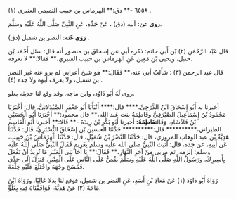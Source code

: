 ٦٥٥٨ -** دق:** الهرماس بن حبيب التميمي العنبري (١) .

**روى عن:** أبيه (دق) ، عَنْ جَدِّهِ، عَنِ النَّبِيِّ صَلَّى اللَّهُ عَلَيْهِ وسَلَّمَ.

**رَوَى عَنه:** النضر بن شميل (دق) .

قال عَبْد الرَّحْمَنِ (٢) بْن أَبي حاتم: ذكره أبي عن إسحاق بن منصور أنه قال: سئل أَحْمَد بْن حنبل، ويحيى بْن مَعِين عَنِ الهرماس بن حبيب العنبري،** فقالا:** لا نعرفه.

قال عبد الرحمن (٣) : سَأَلتُ أبي عنه،** فَقَالَ:** هو شيخ أعرابي لم يرو عنه غير النضر بن شميل، ولا يعرف أبوه ولا جده (٤) .

روى لَهُ أَبُو دَاوُد، وابن ماجه. وقد وقع لنا حديثه بعلو.

أخبرنا به أَبُو إِسْحَاقَ ابْنُ الدَّرَجِيِّ،**** قال:**** أَنْبَأَنَا أَبُو جَعْفَرٍ الصَّيْدَلانِيُّ، قال: أَخْبَرَنَا مَحْمُودُ بْنُ إِسْمَاعِيلَ الصَّيْرَفِيُّ وفَاطِمَةُ بنت عَبد الله،** قال محمود:** أَخْبَرَنَا أَبُو الْحُسَيْنِ بْنُ فَاذْشَاهِ. وَقَالت**فَاطِمَةُ:** أخبرنا أَبُو بَكْرِ بْنُ رِيذَةَ -** قَالا:** أخبرنا أَبُو الْقَاسِمِ الطبراني،********** قال:********** حَدَّثَنَا الحسين بْن إِسْحَاقَ التُّسْتَرِيُّ، قال: حَدَّثَنَا هَدِيَّةُ بْن عبد الوهاب المروزي، قال: حَدَّثَنَا النَّضْرُ بْنُ شُمَيْلٍ، قال: حَدَّثَنَا الْهِرْمَاسُ بْنُ حَبِيبٍ، عَن أَبِيهِ، عن جده، قال: أتيت النَّبِيُّ صلى الله عليه وسلم بِغَرِيمٍ فَقَالَ النَّبِيُّ صَلَّى اللَّهُ عليه وسلم: إلزمه. ثم مربي مِنْ آخِرِ النَّهَارِ،** فَقَالَ:** يَا أَخَا بَنِي الْعَنْبَرِ مَا تُرِيدُ أَنْ تَفْعَلَ بِأَسِيرِكَ. ورَسُولُ اللَّهِ صَلَّى اللَّهُ عَلَيْهِ وسَلَّمَ يَقُصُّ عَلَى النَّاسِ عَلَى الْمِنْبَرِ. فَنَزَلَ إِلَى جَدِّي فَمَسَحَ وجْهَهُ واخْتَلَعَ عَلَيْهِ خِلْعَةً.

رَوَاهُ أَبُو دَاوُدَ (١) عَنْ مُعَاذِ بْنِ أَسَدٍ، عَنِ النضر بن شميل، فوقع لنا بَدَلا عَالِيًا. ورَوَاهُ ابْنُ مَاجَهْ (٢) عَنْ هَدِيَّةَ، فَوَافَقْنَاهُ فِيهِ بِعُلُوٍّ.